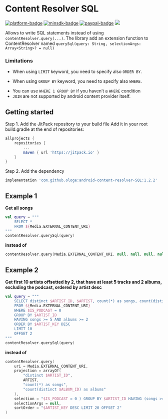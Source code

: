 [github]:            https://github.com/ologe/android-content-resolver-SQL
[paypal-url]:        https://paypal.me/nextmusicplayer

[platform-badge]:   https://img.shields.io/badge/Platform-Android-F3745F.svg
[paypal-badge]:     https://img.shields.io/badge/Donate-Paypal-F3745F.svg
[minsdk-badge]:     https://img.shields.io/badge/minSdkVersion-16-F3745F.svg


<!------------------------------------------------------------------------------------------------------->

Content Resolver SQL
=

[![platform-badge]][github]
[![minsdk-badge]][github]
[![paypal-badge]][paypal-url]
[![](https://jitpack.io/v/ologe/android-content-resolver-SQL.svg)](https://jitpack.io/#ologe/android-content-resolver-SQL)


Allows to write SQL statements instead of using `contentResolver.query(...)`. 
The library add an extension function to ContentResolver named 
`querySql(query: String, selectionArgs: Array<String>? = null)`

### Limitations
- When using `LIMIT` keyword, you need to specify also `ORDER BY`.<p>
- When using `GROUP BY` keyword, you need to specify also  `WHERE`.<p>
- You can use `WHERE 1 GROUP BY` if you haven’t a `WHERE` condition
- `JOIN` are not supported by android content provider itself.

## Getting started
Step 1. Add the JitPack repository to your build file
Add it in your root build.gradle at the end of repositories:
```groovy
allprojects {
    repositories {
        ...
        maven { url 'https://jitpack.io' }
    }
}
```
Step 2. Add the dependency
```groovy
implementation 'com.github.ologe:android-content-resolver-SQL:1.2.2'
```

## Example 1
**Get all songs**
```kotlin
val query = """ 
    SELECT *
    FROM ${Media.EXTERNAL_CONTENT_URI}
""" 
contentResolver.querySql(query)
```
**instead of**
```kotlin
contentResolver.query(Media.EXTERNAL_CONTENT_URI, null, null, null, null)
```
## Example 2

**Get first 10 artists offsetted by 2, that have at least 5 tracks and 2 albums, excluding the podcast, ordered by artist desc**
```kotlin
val query = """
    SELECT distinct $ARTIST_ID, $ARTIST, count(*) as songs, count(distinct $ALBUM_ID) as albums
    FROM ${Media.EXTERNAL_CONTENT_URI}
    WHERE $IS_PODCAST = 0
    GROUP BY $ARTIST_ID
    HAVING songs >= 5 AND albums >= 2
    ORDER BY $ARTIST_KEY DESC
    LIMIT 10
    OFFSET 2
"""
contentResolver.querySql(query)
```
**instead of**
```kotlin
contentResolver.query(
    uri = Media.EXTERNAL_CONTENT_URI,
    projection = arrayOf(
        "distinct $ARTIST_ID", 
        ARTIST, 
        "count(*) as songs", 
        "count(distinct $ALBUM_ID) as albums"
    ),
    selection = "$IS_PODCAST = 0 ) GROUP BY $ARTIST_ID HAVING (songs >= 5 AND albums >= 2",
    selectionArgs = null,
    sortOrder = "$ARTIST_KEY DESC LIMIT 20 OFFSET 2"
)
```
